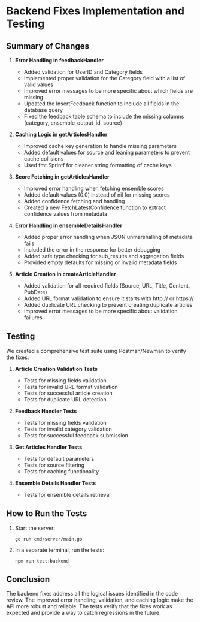 # Backend Fixes Implementation and Testing

## Summary of Changes

1. **Error Handling in feedbackHandler**
   - Added validation for UserID and Category fields
   - Implemented proper validation for the Category field with a list of valid values
   - Improved error messages to be more specific about which fields are missing
   - Updated the InsertFeedback function to include all fields in the database query
   - Fixed the feedback table schema to include the missing columns (category, ensemble_output_id, source)

2. **Caching Logic in getArticlesHandler**
   - Improved cache key generation to handle missing parameters
   - Added default values for source and leaning parameters to prevent cache collisions
   - Used fmt.Sprintf for cleaner string formatting of cache keys

3. **Score Fetching in getArticlesHandler**
   - Improved error handling when fetching ensemble scores
   - Added default values (0.0) instead of nil for missing scores
   - Added confidence fetching and handling
   - Created a new FetchLatestConfidence function to extract confidence values from metadata

4. **Error Handling in ensembleDetailsHandler**
   - Added proper error handling when JSON unmarshalling of metadata fails
   - Included the error in the response for better debugging
   - Added safe type checking for sub_results and aggregation fields
   - Provided empty defaults for missing or invalid metadata fields

5. **Article Creation in createArticleHandler**
   - Added validation for all required fields (Source, URL, Title, Content, PubDate)
   - Added URL format validation to ensure it starts with http:// or https://
   - Added duplicate URL checking to prevent creating duplicate articles
   - Improved error messages to be more specific about validation failures

## Testing

We created a comprehensive test suite using Postman/Newman to verify the fixes:

1. **Article Creation Validation Tests**
   - Tests for missing fields validation
   - Tests for invalid URL format validation
   - Tests for successful article creation
   - Tests for duplicate URL detection

2. **Feedback Handler Tests**
   - Tests for missing fields validation
   - Tests for invalid category validation
   - Tests for successful feedback submission

3. **Get Articles Handler Tests**
   - Tests for default parameters
   - Tests for source filtering
   - Tests for caching functionality

4. **Ensemble Details Handler Tests**
   - Tests for ensemble details retrieval

## How to Run the Tests

1. Start the server:
   ```
   go run cmd/server/main.go
   ```

2. In a separate terminal, run the tests:
   ```
   npm run test:backend
   ```

## Conclusion

The backend fixes address all the logical issues identified in the code review. The improved error handling, validation, and caching logic make the API more robust and reliable. The tests verify that the fixes work as expected and provide a way to catch regressions in the future. 